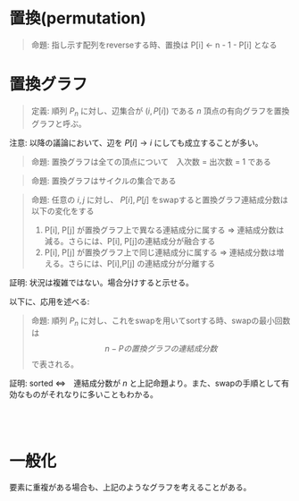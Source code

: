 # 置換(permutation)

> 命題: 指し示す配列をreverseする時、置換は P[i] <- n - 1 - P[i] となる


# 置換グラフ
> 定義: 順列 $P_n$ に対し、辺集合が $(i, P[i])$ である $n$ 頂点の有向グラフを置換グラフと呼ぶ。

注意: 以降の議論において、辺を $P[i] \to i$ にしても成立することが多い。

> 命題: 置換グラフは全ての頂点について　入次数 = 出次数 = 1 である

> 命題: 置換グラフはサイクルの集合である

> 命題: 任意の $i, j$ に対し、 $P[i], P[j]$ をswapすると置換グラフ連結成分数は以下の変化をする
> 1. P[i], P[j] が置換グラフ上で異なる連結成分に属する $\Rightarrow$ 連結成分数は減る。さらには、P[i], P[j]の連結成分が融合する
> 2. P[i], P[j] が置換グラフ上で同じ連結成分に属する $\Rightarrow$ 連結成分数は増える。さらには、P[i],P[j] の連結成分が分離する  

証明: 状況は複雑ではない。場合分けすると示せる。

以下に、応用を述べる:

> 命題: 順列 $P_n$ に対し、これをswapを用いてsortする時、swapの最小回数は
> $$n - P の置換グラフの連結成分数$$
> で表される。  

証明: sorted ⇔　連結成分数が $n$ と上記命題より。また、swapの手順として有効なものがそれなりに多いこともわかる。


<br><br>

# 一般化
要素に重複がある場合も、上記のようなグラフを考えることがある。